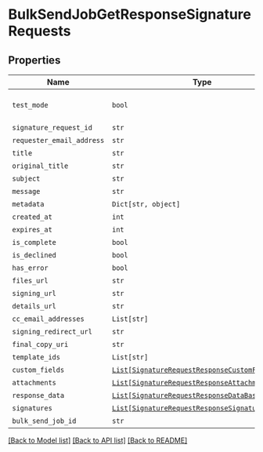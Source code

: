 # BulkSendJobGetResponseSignatureRequests



## Properties
Name | Type | Description | Notes
------------ | ------------- | ------------- | -------------
| `test_mode` | ```bool``` |  _t__SignatureRequestResponse::TEST_MODE  |  [default to False] |
| `signature_request_id` | ```str``` |  _t__SignatureRequestResponse::SIGNATURE_REQUEST_ID  |  |
| `requester_email_address` | ```str``` |  _t__SignatureRequestResponse::REQUESTER_EMAIL_ADDRESS  |  |
| `title` | ```str``` |  _t__SignatureRequestResponse::TITLE  |  |
| `original_title` | ```str``` |  _t__SignatureRequestResponse::ORIGINAL_TITLE  |  |
| `subject` | ```str``` |  _t__SignatureRequestResponse::SUBJECT  |  |
| `message` | ```str``` |  _t__SignatureRequestResponse::MESSAGE  |  |
| `metadata` | ```Dict[str, object]``` |  _t__SignatureRequestResponse::METADATA  |  |
| `created_at` | ```int``` |  _t__SignatureRequestResponse::CREATED_AT  |  |
| `expires_at` | ```int``` |  _t__SignatureRequestResponse::EXPIRES_AT  |  |
| `is_complete` | ```bool``` |  _t__SignatureRequestResponse::IS_COMPLETE  |  |
| `is_declined` | ```bool``` |  _t__SignatureRequestResponse::IS_DECLINED  |  |
| `has_error` | ```bool``` |  _t__SignatureRequestResponse::HAS_ERROR  |  |
| `files_url` | ```str``` |  _t__SignatureRequestResponse::FILES_URL  |  |
| `signing_url` | ```str``` |  _t__SignatureRequestResponse::SIGNING_URL  |  |
| `details_url` | ```str``` |  _t__SignatureRequestResponse::DETAILS_URL  |  |
| `cc_email_addresses` | ```List[str]``` |  _t__SignatureRequestResponse::CC_EMAIL_ADDRESSES  |  |
| `signing_redirect_url` | ```str``` |  _t__SignatureRequestResponse::SIGNING_REDIRECT_URL  |  |
| `final_copy_uri` | ```str``` |  _t__SignatureRequestResponse::FINAL_COPY_URI  |  |
| `template_ids` | ```List[str]``` |  _t__SignatureRequestResponse::TEMPLATE_IDS  |  |
| `custom_fields` | [```List[SignatureRequestResponseCustomFieldBase]```](SignatureRequestResponseCustomFieldBase.md) |  _t__SignatureRequestResponseCustomField::DESCRIPTION  |  |
| `attachments` | [```List[SignatureRequestResponseAttachment]```](SignatureRequestResponseAttachment.md) |  _t__SignatureRequestResponseAttachment::DESCRIPTION  |  |
| `response_data` | [```List[SignatureRequestResponseDataBase]```](SignatureRequestResponseDataBase.md) |  _t__SignatureRequestResponseData::DESCRIPTION  |  |
| `signatures` | [```List[SignatureRequestResponseSignatures]```](SignatureRequestResponseSignatures.md) |  _t__SignatureRequestResponseSignatures::DESCRIPTION  |  |
| `bulk_send_job_id` | ```str``` |  _t__BulkSendJobGetResponseSignatureRequests::BULK_SEND_JOB_ID  |  |

[[Back to Model list]](../README.md#documentation-for-models) [[Back to API list]](../README.md#documentation-for-api-endpoints) [[Back to README]](../README.md)


